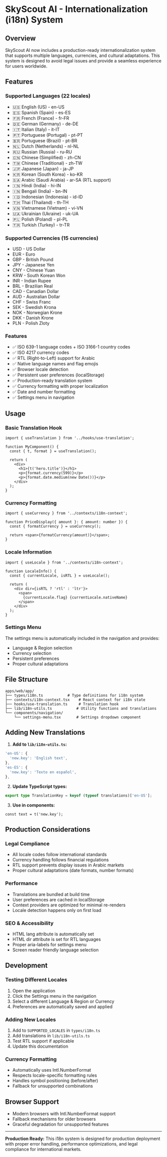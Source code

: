 # SkyScout AI - Internationalization (i18n) System

## Overview

SkyScout AI now includes a production-ready internationalization system that supports multiple languages, currencies, and cultural adaptations. This system is designed to avoid legal issues and provide a seamless experience for users worldwide.

## Features

### Supported Languages (22 locales)

- 🇺🇸 English (US) - en-US
- 🇪🇸 Spanish (Spain) - es-ES
- 🇫🇷 French (France) - fr-FR
- 🇩🇪 German (Germany) - de-DE
- 🇮🇹 Italian (Italy) - it-IT
- 🇵🇹 Portuguese (Portugal) - pt-PT
- 🇧🇷 Portuguese (Brazil) - pt-BR
- 🇳🇱 Dutch (Netherlands) - nl-NL
- 🇷🇺 Russian (Russia) - ru-RU
- 🇨🇳 Chinese (Simplified) - zh-CN
- 🇹🇼 Chinese (Traditional) - zh-TW
- 🇯🇵 Japanese (Japan) - ja-JP
- 🇰🇷 Korean (South Korea) - ko-KR
- 🇸🇦 Arabic (Saudi Arabia) - ar-SA (RTL support)
- 🇮🇳 Hindi (India) - hi-IN
- 🇮🇳 Bengali (India) - bn-IN
- 🇮🇩 Indonesian (Indonesia) - id-ID
- 🇹🇭 Thai (Thailand) - th-TH
- 🇻🇳 Vietnamese (Vietnam) - vi-VN
- 🇺🇦 Ukrainian (Ukraine) - uk-UA
- 🇵🇱 Polish (Poland) - pl-PL
- 🇹🇷 Turkish (Turkey) - tr-TR

### Supported Currencies (15 currencies)

- USD - US Dollar
- EUR - Euro
- GBP - British Pound
- JPY - Japanese Yen
- CNY - Chinese Yuan
- KRW - South Korean Won
- INR - Indian Rupee
- BRL - Brazilian Real
- CAD - Canadian Dollar
- AUD - Australian Dollar
- CHF - Swiss Franc
- SEK - Swedish Krona
- NOK - Norwegian Krone
- DKK - Danish Krone
- PLN - Polish Zloty

### Features

- ✅ ISO 639-1 language codes + ISO 3166-1 country codes
- ✅ ISO 4217 currency codes
- ✅ RTL (Right-to-Left) support for Arabic
- ✅ Native language names and flag emojis
- ✅ Browser locale detection
- ✅ Persistent user preferences (localStorage)
- ✅ Production-ready translation system
- ✅ Currency formatting with proper localization
- ✅ Date and number formatting
- ✅ Settings menu in navigation

## Usage

### Basic Translation Hook

```tsx
import { useTranslation } from '../hooks/use-translation';

function MyComponent() {
  const { t, format } = useTranslation();

  return (
    <div>
      <h1>{t('hero.title')}</h1>
      <p>{format.currency(599)}</p>
      <p>{format.date.medium(new Date())}</p>
    </div>
  );
}
```

### Currency Formatting

```tsx
import { useCurrency } from '../contexts/i18n-context';

function PriceDisplay({ amount }: { amount: number }) {
  const { formatCurrency } = useCurrency();

  return <span>{formatCurrency(amount)}</span>;
}
```

### Locale Information

```tsx
import { useLocale } from '../contexts/i18n-context';

function LocaleInfo() {
  const { currentLocale, isRTL } = useLocale();

  return (
    <div dir={isRTL ? 'rtl' : 'ltr'}>
      <span>
        {currentLocale.flag} {currentLocale.nativeName}
      </span>
    </div>
  );
}
```

### Settings Menu

The settings menu is automatically included in the navigation and provides:

- Language & Region selection
- Currency selection
- Persistent preferences
- Proper cultural adaptations

## File Structure

```
apps/web/app/
├── types/i18n.ts           # Type definitions for i18n system
├── contexts/i18n-context.tsx    # React context for i18n state
├── hooks/use-translation.ts     # Translation hook
├── lib/i18n-utils.ts           # Utility functions and translations
└── components/navigation/
    └── settings-menu.tsx       # Settings dropdown component
```

## Adding New Translations

1. **Add to `lib/i18n-utils.ts`:**

```typescript
'en-US': {
  'new.key': 'English text',
},
'es-ES': {
  'new.key': 'Texto en español',
},
```

2. **Update TypeScript types:**

```typescript
export type TranslationKey = keyof (typeof translations)['en-US'];
```

3. **Use in components:**

```tsx
const text = t('new.key');
```

## Production Considerations

### Legal Compliance

- All locale codes follow international standards
- Currency handling follows financial regulations
- RTL support prevents display issues in Arabic markets
- Proper cultural adaptations (date formats, number formats)

### Performance

- Translations are bundled at build time
- User preferences are cached in localStorage
- Context providers are optimized for minimal re-renders
- Locale detection happens only on first load

### SEO & Accessibility

- HTML lang attribute is automatically set
- HTML dir attribute is set for RTL languages
- Proper aria-labels for settings menu
- Screen reader friendly language selection

## Development

### Testing Different Locales

1. Open the application
2. Click the Settings menu in the navigation
3. Select a different Language & Region or Currency
4. Preferences are automatically saved and applied

### Adding New Locales

1. Add to `SUPPORTED_LOCALES` in `types/i18n.ts`
2. Add translations in `lib/i18n-utils.ts`
3. Test RTL support if applicable
4. Update this documentation

### Currency Formatting

- Automatically uses Intl.NumberFormat
- Respects locale-specific formatting rules
- Handles symbol positioning (before/after)
- Fallback for unsupported combinations

## Browser Support

- Modern browsers with Intl.NumberFormat support
- Fallback mechanisms for older browsers
- Graceful degradation for unsupported features

---

**Production Ready:** This i18n system is designed for production deployment with proper error handling, performance optimizations, and legal compliance for international markets.

